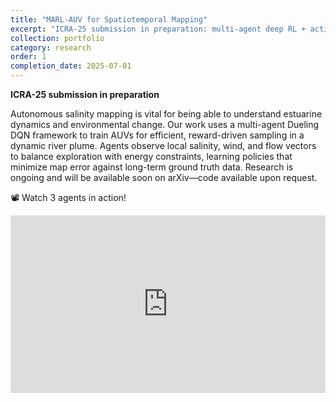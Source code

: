 ```yaml
---
title: "MARL-AUV for Spatiotemporal Mapping"
excerpt: "ICRA-25 submission in preparation: multi-agent deep RL + active GP regression for rapid uncertainty-aware mapping of dynamic coastal plumes."
collection: portfolio
category: research
order: 1
completion_date: 2025-07-01
---
```


**ICRA-25 submission in preparation**

Autonomous salinity mapping is vital for being able to understand estuarine dynamics and environmental change. Our work uses a multi-agent Dueling DQN framework to train AUVs for efficient, reward-driven sampling in a dynamic river plume. Agents observe local salinity, wind, and flow vectors to balance exploration with energy constraints, learning policies that minimize map error against long-term ground truth data. Research is ongoing and will be available soon on arXiv—code available upon request.

📽️ Watch 3 agents in action!
<div style="position: relative; padding-bottom: 56.25%; height: 0; overflow: hidden; max-width: 100%; margin: 1em auto;">
  <iframe 
    src="https://www.youtube.com/embed/QxnMhjMl6C0?autoplay=1&mute=1" 
    frameborder="0" 
    allow="accelerometer; autoplay; clipboard-write; encrypted-media; gyroscope; picture-in-picture" 
    allowfullscreen
    style="position: absolute; top: 0; left: 0; width: 100%; height: 100%;">
  </iframe>
</div>